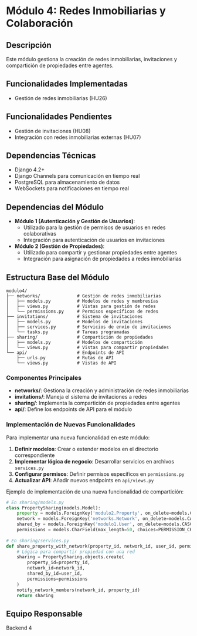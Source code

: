 # Módulo 4: Redes Inmobiliarias y Colaboración

## Descripción
Este módulo gestiona la creación de redes inmobiliarias, invitaciones y compartición de propiedades entre agentes.

## Funcionalidades Implementadas
- Gestión de redes inmobiliarias (HU26)

## Funcionalidades Pendientes
- Gestión de invitaciones (HU08)
- Integración con redes inmobiliarias externas (HU07)

## Dependencias Técnicas
- Django 4.2+
- Django Channels para comunicación en tiempo real
- PostgreSQL para almacenamiento de datos
- WebSockets para notificaciones en tiempo real

## Dependencias del Módulo
- **Módulo 1 (Autenticación y Gestión de Usuarios)**:
  - Utilizado para la gestión de permisos de usuarios en redes colaborativas
  - Integración para autenticación de usuarios en invitaciones
- **Módulo 2 (Gestión de Propiedades)**:
  - Utilizado para compartir y gestionar propiedades entre agentes
  - Integración para asignación de propiedades a redes inmobiliarias

## Estructura Base del Módulo
```
modulo4/
├── networks/              # Gestión de redes inmobiliarias
│   ├── models.py          # Modelos de redes y membresías
│   ├── views.py           # Vistas para gestión de redes
│   └── permissions.py     # Permisos específicos de redes
├── invitations/           # Sistema de invitaciones
│   ├── models.py          # Modelos de invitaciones
│   ├── services.py        # Servicios de envío de invitaciones
│   └── tasks.py           # Tareas programadas
├── sharing/               # Compartición de propiedades
│   ├── models.py          # Modelos de compartición
│   └── views.py           # Vistas para compartir propiedades
└── api/                   # Endpoints de API
    ├── urls.py            # Rutas de API
    └── views.py           # Vistas de API
```

### Componentes Principales
- **networks/**: Gestiona la creación y administración de redes inmobiliarias
- **invitations/**: Maneja el sistema de invitaciones a redes
- **sharing/**: Implementa la compartición de propiedades entre agentes
- **api/**: Define los endpoints de API para el módulo

### Implementación de Nuevas Funcionalidades
Para implementar una nueva funcionalidad en este módulo:

1. **Definir modelos**: Crear o extender modelos en el directorio correspondiente
2. **Implementar lógica de negocio**: Desarrollar servicios en archivos `services.py`
3. **Configurar permisos**: Definir permisos específicos en `permissions.py`
4. **Actualizar API**: Añadir nuevos endpoints en `api/views.py`

Ejemplo de implementación de una nueva funcionalidad de compartición:
```python
# En sharing/models.py
class PropertySharing(models.Model):
    property = models.ForeignKey('modulo2.Property', on_delete=models.CASCADE)
    network = models.ForeignKey('networks.Network', on_delete=models.CASCADE)
    shared_by = models.ForeignKey('modulo1.User', on_delete=models.CASCADE)
    permissions = models.CharField(max_length=50, choices=PERMISSION_CHOICES)
    
# En sharing/services.py
def share_property_with_network(property_id, network_id, user_id, permissions):
    # Lógica para compartir propiedad con una red
    sharing = PropertySharing.objects.create(
        property_id=property_id,
        network_id=network_id,
        shared_by_id=user_id,
        permissions=permissions
    )
    notify_network_members(network_id, property_id)
    return sharing
```

## Equipo Responsable
Backend 4
